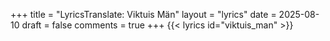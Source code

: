 +++
title = "LyricsTranslate: Viktuis Män"
layout = "lyrics"
date = 2025-08-10
draft = false
comments = true
+++
{{< lyrics id="viktuis_man" >}}


